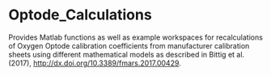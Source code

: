 # Optode_Calculations

Provides Matlab functions as well as example workspaces for recalculations of Oxygen Optode calibration coefficients from manufacturer calibration sheets using different mathematical models as described in Bittig et al. (2017), http://dx.doi.org/10.3389/fmars.2017.00429.
